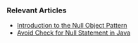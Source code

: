 ### Relevant Articles

- [Introduction to the Null Object Pattern](https://www.baeldung.com/java-null-object-pattern)
- [Avoid Check for Null Statement in Java](https://www.baeldung.com/java-avoid-null-check)
